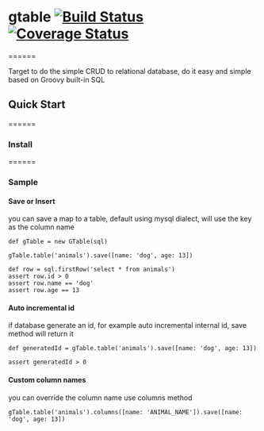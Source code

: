 # gtable [![Build Status](https://travis-ci.org/JakimLi/gtable.svg?branch=master)](https://travis-ci.org/JakimLi/gtable) [![Coverage Status](https://coveralls.io/repos/JakimLi/gtable/badge.png?branch=master)](https://coveralls.io/r/JakimLi/gtable?branch=master)
======

Target to do the simple CRUD to relational database, do it easy and simple based on Groovy built-in SQL

## Quick Start
======
### Install

======
### Sample
#### Save or Insert
you can save a map to a table, default using mysql dialect, will use the key as the column name

    def gTable = new GTable(sql)

    gTable.table('animals').save([name: 'dog', age: 13])

    def row = sql.firstRow('select * from animals')
    assert row.id > 0
    assert row.name == 'dog'
    assert row.age == 13

#### Auto incremental id
if database generate an id, for example auto incremental internal id, save method will return it

    def generatedId = gTable.table('animals').save([name: 'dog', age: 13])

    assert generatedId > 0

#### Custom column names
you can override the column name use columns method

    gTable.table('animals').columns([name: 'ANIMAL_NAME']).save([name: 'dog', age: 13])